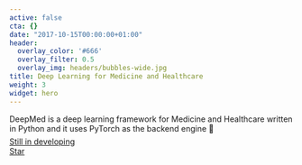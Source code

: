 ```yaml
---
active: false
cta: {}
date: "2017-10-15T00:00:00+01:00"
header:
  overlay_color: '#666'
  overlay_filter: 0.5
  overlay_img: headers/bubbles-wide.jpg
title: Deep Learning for Medicine and Healthcare
weight: 3
widget: hero
---
```


DeepMed is a deep learning framework for Medicine and Healthcare written in Python and it uses PyTorch as the backend engine :rocket:
<div style="margin-top: -0.5rem;">
  <a id="academic-release" href="https://github.com/yajiez/deepmed" data-repo="gcushen/hugo-academic">
  Still in developing <!-- V -->
  </a>
</div>
<div class="mt-3">
  <a class="github-button" href="https://github.com/yajiez/deepmed" data-icon="octicon-star" data-size="large" data-show-count="true" aria-label="Star this on GitHub">Star</a>
</div>
<script async defer src="https://buttons.github.io/buttons.js"></script>
